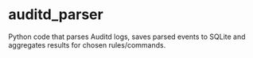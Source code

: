 # auditd_parser
Python code that parses Auditd logs, saves parsed events to SQLite and aggregates results for chosen rules/commands.

